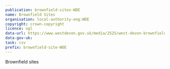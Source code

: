 ```yaml
---
publication: brownfield-sites-WDE
name: Brownfield Sites
organisation: local-authority-eng:WDE
copyright: crown-copyright
licence: ogl
data-url: https://www.westdevon.gov.uk/media/2525/west-devon-brownfieldregister-2017-12-22-rev1/xls/west-devon_brownfieldregister_2017-12-22_rev1.xlsx
data-gov-uk: 
task: csv
prefix: brownfield-site-WDE
---
```


Brownfield sites

